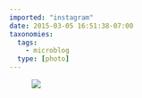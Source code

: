 ```yaml
---
imported: "instagram"
date: 2015-03-05 16:51:38-07:00
taxonomies:
  tags:
    - microblog
  type: [photo]
---
```

<figure>
  <img src="/media/images/photos/2015/03/ed30ebfffa500cc88fe2cf28566f57fe.jpg"/>
</figure>

